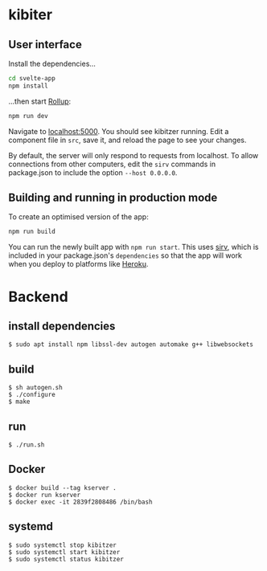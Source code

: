 # kibiter

## User interface

Install the dependencies...

```bash
cd svelte-app
npm install
```

...then start [Rollup](https://rollupjs.org):

```bash
npm run dev
```

Navigate to [localhost:5000](http://localhost:5000). You should see kibitzer running. Edit a component file in `src`, save it, and reload the page to see your changes.

By default, the server will only respond to requests from localhost. To allow connections from other computers, edit the `sirv` commands in package.json to include the option `--host 0.0.0.0`.

## Building and running in production mode

To create an optimised version of the app:

```bash
npm run build
```

You can run the newly built app with `npm run start`. This uses [sirv](https://github.com/lukeed/sirv), which is included in your package.json's `dependencies` so that the app will work when you deploy to platforms like [Heroku](https://heroku.com).

# Backend

## install dependencies

```
$ sudo apt install npm libssl-dev autogen automake g++ libwebsockets
```
## build

```
$ sh autogen.sh
$ ./configure
$ make
```

## run

```
$ ./run.sh
```

## Docker

```
$ docker build --tag kserver .
$ docker run kserver
$ docker exec -it 2839f2808486 /bin/bash
```

## systemd

```
$ sudo systemctl stop kibitzer
$ sudo systemctl start kibitzer
$ sudo systemctl status kibitzer
```
